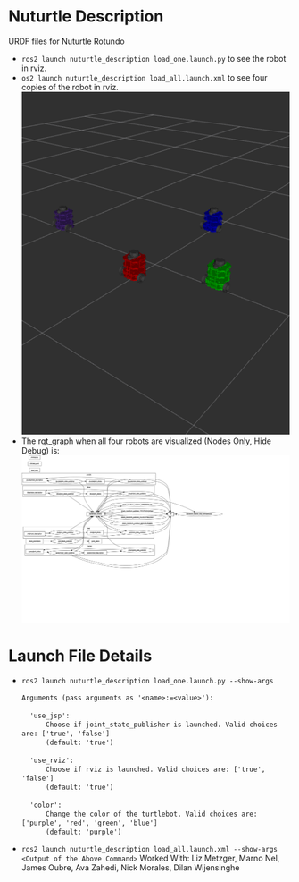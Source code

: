 # Nuturtle  Description
URDF files for Nuturtle Rotundo
* `ros2 launch nuturtle_description load_one.launch.py` to see the robot in rviz.
* `os2 launch nuturtle_description load_all.launch.xml` to see four copies of the robot in rviz.
![](images/rviz.png)
* The rqt_graph when all four robots are visualized (Nodes Only, Hide Debug) is:
![](images/rqt_graph.svg)
# Launch File Details
* `ros2 launch nuturtle_description load_one.launch.py --show-args`
  ```
  Arguments (pass arguments as '<name>:=<value>'):

    'use_jsp':
        Choose if joint_state_publisher is launched. Valid choices are: ['true', 'false']
        (default: 'true')

    'use_rviz':
        Choose if rviz is launched. Valid choices are: ['true', 'false']
        (default: 'true')

    'color':
        Change the color of the turtlebot. Valid choices are: ['purple', 'red', 'green', 'blue']
        (default: 'purple')

  ```
* `ros2 launch nuturtle_description load_all.launch.xml --show-args`
  `<Output of the Above Command>`
Worked With: Liz Metzger, Marno Nel, James Oubre, Ava Zahedi, Nick Morales, Dilan Wijensinghe
